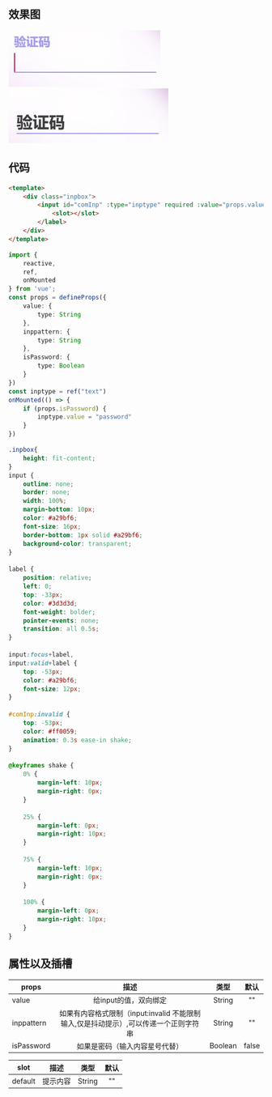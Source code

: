 ## 效果图 ##
![input效果](./imgs/input_focus.jpg)
![input效果](./imgs/input_unfocused.jpg)
## 代码 ##
```html
<template>
    <div class="inpbox">
        <input id="comInp" :type="inptype" required :value="props.value" :pattern="props.inppattern" /><label>
            <slot></slot>
        </label>
    </div>
</template>
```
```typescript
import {
    reactive,
    ref,
    onMounted
} from 'vue';
const props = defineProps({
    value: {
        type: String
    },
    inppattern: {
        type: String
    },
    isPassword: {
        type: Boolean
    }
})
const inptype = ref("text")
onMounted(() => {
    if (props.isPassword) {
        inptype.value = "password"
    }
})
```
```css
.inpbox{
    height: fit-content;
}
input {
    outline: none;
    border: none;
    width: 100%;
    margin-bottom: 10px;
    color: #a29bf6;
    font-size: 16px;
    border-bottom: 1px solid #a29bf6;
    background-color: transparent;
}

label {
    position: relative;
    left: 0;
    top: -33px;
    color: #3d3d3d;
    font-weight: bolder;
    pointer-events: none;
    transition: all 0.5s;
}

input:focus+label,
input:valid+label {
    top: -53px;
    color: #a29bf6;
    font-size: 12px;
}

#comInp:invalid {
    top: -53px;
    color: #ff0059;
    animation: 0.3s ease-in shake;
}

@keyframes shake {
    0% {
        margin-left: 10px;
        margin-right: 0px;
    }

    25% {
        margin-left: 0px;
        margin-right: 10px;
    }

    75% {
        margin-left: 10px;
        margin-right: 0px;
    }

    100% {
        margin-left: 0px;
        margin-right: 10px;
    }
}
```
## 属性以及插槽 ##

|    props  |  描述 |类型    |默认|
|  -------  | :---------: | :---: |:---: |
|   value   |给input的值，双向绑定   |String |""    |
|inppattern |如果有内容格式限制（input:invalid 不能限制输入,仅是抖动提示）,可以传递一个正则字符串|String|""|
|isPassword |如果是密码（输入内容星号代替）| Boolean|false|

|    slot  |  描述 |类型    |默认|
|  -------  | :---------: | :---: |:---: |
|   default   |提示内容   |String |""|